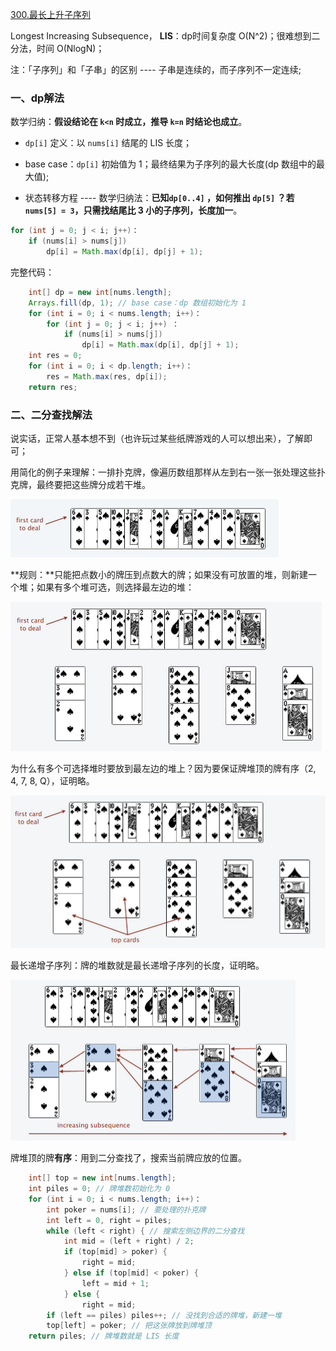[300.最长上升子序列](https://leetcode-cn.com/problems/longest-increasing-subsequence)

Longest Increasing Subsequence， **LIS**：dp时间复杂度 O(N^2)；很难想到二分法，时间 O(NlogN)；

注：「子序列」和「子串」的区别 ---- 子串是连续的，而子序列不一定连续;

### 一、dp解法

数学归纳：**假设结论在 `k<n` 时成立，推导 `k=n` 时结论也成立**。

- `dp[i]` 定义：以 `nums[i]` 结尾的 LIS 长度；

- base case：`dp[i]` 初始值为 1；最终结果为子序列的最大长度(dp 数组中的最大值);

- 状态转移方程 ---- 数学归纳法：**已知`dp[0..4]` ，如何推出 `dp[5]` **？若**`nums[5] = 3`，只需找结尾比 3 小的子序列，长度加一**。

```java
for (int j = 0; j < i; j++)：
    if (nums[i] > nums[j]) 
        dp[i] = Math.max(dp[i], dp[j] + 1);
```

完整代码：

```java
    int[] dp = new int[nums.length];
    Arrays.fill(dp, 1); // base case：dp 数组初始化为 1
    for (int i = 0; i < nums.length; i++)：
        for (int j = 0; j < i; j++) ：
            if (nums[i] > nums[j]) 
                dp[i] = Math.max(dp[i], dp[j] + 1);
    int res = 0;
    for (int i = 0; i < dp.length; i++)：
        res = Math.max(res, dp[i]);
    return res;
```

### 二、二分查找解法

说实话，正常人基本想不到（也许玩过某些纸牌游戏的人可以想出来），了解即可；

用简化的例子来理解：一排扑克牌，像遍历数组那样从左到右一张一张处理这些扑克牌，最终要把这些牌分成若干堆。

<img src="../pictures/%E6%9C%80%E9%95%BF%E9%80%92%E5%A2%9E%E5%AD%90%E5%BA%8F%E5%88%97/poker1.jpeg" alt="poker1" style="zoom:50%;" />

**规则：**只能把点数小的牌压到点数大的牌；如果没有可放置的堆，则新建一个堆；如果有多个堆可选，则选择最左边的堆：

<img src="../pictures/%E6%9C%80%E9%95%BF%E9%80%92%E5%A2%9E%E5%AD%90%E5%BA%8F%E5%88%97/poker2.jpeg" alt="poker2" style="zoom:50%;" />

为什么有多个可选择堆时要放到最左边的堆上？因为要保证牌堆顶的牌有序（2, 4, 7, 8, Q），证明略。

<img src="../pictures/%E6%9C%80%E9%95%BF%E9%80%92%E5%A2%9E%E5%AD%90%E5%BA%8F%E5%88%97/poker3.jpeg" alt="poker3" style="zoom: 50%;" />

最长递增子序列：牌的堆数就是最长递增子序列的长度，证明略。

<img src="../pictures/%E6%9C%80%E9%95%BF%E9%80%92%E5%A2%9E%E5%AD%90%E5%BA%8F%E5%88%97/poker4.jpeg" alt="LIS" style="zoom:50%;" />

牌堆顶的牌**有序**：用到二分查找了，搜索当前牌应放的位置。

```java
    int[] top = new int[nums.length];
    int piles = 0; // 牌堆数初始化为 0
    for (int i = 0; i < nums.length; i++)：
        int poker = nums[i]; // 要处理的扑克牌
        int left = 0, right = piles;
        while (left < right) { // 搜索左侧边界的二分查找
            int mid = (left + right) / 2;
            if (top[mid] > poker) {
                right = mid;
            } else if (top[mid] < poker) {
                left = mid + 1;
            } else {
                right = mid;
        if (left == piles) piles++; // 没找到合适的牌堆，新建一堆
        top[left] = poker; // 把这张牌放到牌堆顶
    return piles; // 牌堆数就是 LIS 长度
```

